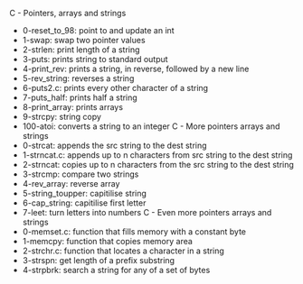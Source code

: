 C - Pointers, arrays and strings
* 0-reset_to_98: point to and update an int
* 1-swap: swap two pointer values
* 2-strlen: print length of a string
* 3-puts: prints string to standard output
* 4-print_rev: prints a string, in reverse, followed by a new line
* 5-rev_string: reverses a string
* 6-puts2.c: prints every other character of a string
* 7-puts_half: prints half a string
* 8-print_array: prints arrays
* 9-strcpy: string copy
* 100-atoi: converts a string to an integer
C - More pointers arrays and strings
* 0-strcat: appends the src string to the dest string
* 1-strncat.c: appends up to n characters from src string to the dest string
* 2-strncat: copies up to n characters from the src string to the dest string
* 3-strcmp: compare two strings
* 4-rev_array: reverse array
* 5-string_toupper: capitilise string
* 6-cap_string: capitilise first letter
* 7-leet: turn letters into numbers
C - Even more pointers arrays and strings
* 0-memset.c: function that fills memory with a constant byte
* 1-memcpy: function that copies memory area
* 2-strchr.c: function that locates a character in a string
* 3-strspn: get length of a prefix substring
* 4-strpbrk: search a string for any of a set of bytes
